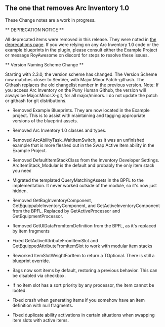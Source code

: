 ## The one that removes Arc Inventory 1.0

These Change notes are a work in progress.  

** DEPRECATION NOTICE **

All deprecated items were removed in this release.  They were noted in [the deprecations page](../deprecations.md).  If you were relying on any Arc Inventory 1.0 code or the example blueprints in the plugin, please consult either the Example Project or message RoyAwesome on discord for steps to resolve these issues.

** Version Naming Scheme Change **

Starting with 2.3.0, the version scheme has changed.  The Version Scheme now matches closer to SemVer, with Major.Minor.Patch-githash.  The Githash replaces the old changelist number in the previous version.  Note: If you access Arc Inventory on the Puny Human Github, the version will always be Major.Minor.X-git, for all major/minors.  I do not update the patch or githash for git distributions.  



* Removed Example Blueprints.  They are now located in the Example project.  This is to assist with maintaining and tagging appropriate versions of the blueprint assets.  
* Removed Arc Inventory 1.0 classes and types.  
* Removed ArcAbilityTask_WaitItemSwitch, as it was an unfinished example that is more fleshed out in the Swap Active Item ability in the Example Project.  
* Removed DefaultItemStackClass from the Inventory Developer Settings.  ArcItemStack_Modular is the default and probably the only item stack you need
* Migrated the templated QueryMatchingAssets in the BPFL to the implementation.  It never worked outside of the module, so it's now just hidden.
* Removed GetBagInventoryComponent, GetEquippableInventoryComponent, and GetActiveInventoryComponent from the BPFL.  Replaced by GetActiveProcessor and GetEquipmentProcessor.
* Removed GetUIDataFromItemDefinition from the BPFL, as it's replaced by item fragments
* Fixed GetActiveAttributeFromItemSlot and GetEquippedAttributeFromItemSlot to work with modular item stacks

* Reworked ItemSlotWeightForItem to return a TOptional.  There is still a blueprint override.  
* Bags now sort items by default, restoring a previous behavior.  This can be disabled via checkbox.
* If no item slot has a sort priority by any processor, the item cannot be looted.
* Fixed crash when generating items if you somehow have an item definition with null fragments.  
* Fixed duplicate ability activations in certain situations when swapping item slots with active items.  